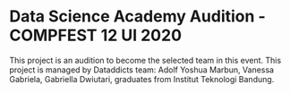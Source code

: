 # Data Science Academy Audition - COMPFEST 12 UI 2020
This project is an audition to become the selected team in this event. This project is managed by Dataddicts team: Adolf Yoshua Marbun, Vanessa Gabriela, Gabriella Dwiutari, graduates from Institut Teknologi Bandung. 
